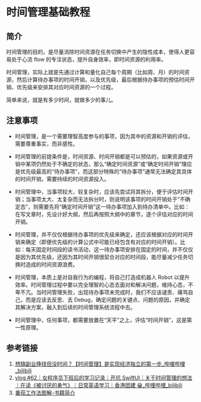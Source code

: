 # 时间管理基础教程


## 简介

时间管理的目的，是尽量消除时间资源在任务切换中产生的隐性成本，使得人更容易处于心流 flow 的专注状态，提升自身效率，即时间资源的利用率。

时间管理，实际上就是先通过计算和量化自己每个周期（比如周、月）的时间资源，然后计算待办事项的时间开销，以及优先级，最后根据待办事项的预估时间开销、优先级来安排其对应时间资源的一个过程。

简单来说，就是有多少时间，就做多少的事儿。

## 注意事项

- 时间管理，是一个需要理智高度参与的事项，因为其中的资源和开销的评估，需要尊重事实，而非感性。

- 时间管理的前提条件是，时间资源、时间开销都是可以预估的，如果资源或开销中某项仍然处于不确定的状态，那么“确定时间资源”或“确定时间开销”理应是优先级最高的“待办事项”，而这部分特殊的“待办事项”通常无法确定其具体的时间开销，需要持续的时间资源投入。

- 时间管理中，当事项较大、较复杂时，应该先尝试将其拆分，便于评估时间开销；当事项太大、太复杂而无法拆分时，则说明该事项的时间开销处于“不确定态”，则需要先将“确定时间开销”这一待办事项加入到待办清单中。比如：在写文章时，先设计好大纲，然后再按照大纲中的章节，逐个评估对应的时间开销。

- 时间管理，并不仅仅根据待办事项的优先级来确定，还应该根据对应的时间开销来确定（即便优先级的计算公式中可能已经包含有对应的时间开销）。比如：每天固定时间段的读书活动，这一待办事项安排在固定的时间，并不仅仅是因为其优先级，还因为其时间开销很契合对应的时间段，能尽量减少任务切换时造成的时间资源浪费。

- 时间管理，本质上是对自我行为的编程，将自己打造成机器人 Robot 以提升效率。时间管理过程中要以完全理智的心态去面对和解决问题，维持心态，不卑不亢。当时间管理失败，出现待办事项未完成时，我们不应该谴责、痛骂自己，而是应该去反思、去 Debug，确定问题的关键点、问题的原因，并确定其解决方案，融入到后续的时间管理系统流程中去。

 - 时间管理中，任何事项，都需要放置在“天平”之上，评估“时间开销”，这是第一性原理。

## 参考链接

1. [想搞副业挣钱但没时间？【时间管理】是实现经济独立的第一步\_哔哩哔哩\_bilibili](https://www.bilibili.com/video/BV17E421w7D9)
2. [vlog #62｜女程序员下班后的学习记录｜开坑 SwiftUI｜关于时间管理的想法｜在读《被讨厌的勇气》｜日常英语学习｜香港团建 😁\_哔哩哔哩\_bilibili](https://www.bilibili.com/video/BV1nE421N77f)
3. [番茄工作法图解-书籍简介](learning/reading/《番茄工作法图解》/番茄工作法图解-书籍简介.md)